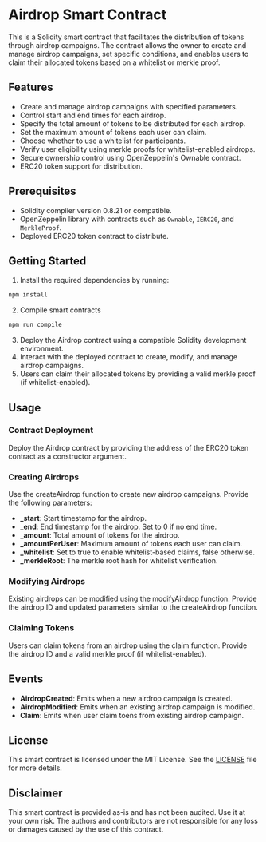 # Airdrop Smart Contract

This is a Solidity smart contract that facilitates the distribution of tokens through airdrop campaigns. The contract allows the owner to create and manage airdrop campaigns, set specific conditions, and enables users to claim their allocated tokens based on a whitelist or merkle proof.

## Features

- Create and manage airdrop campaigns with specified parameters.
- Control start and end times for each airdrop.
- Specify the total amount of tokens to be distributed for each airdrop.
- Set the maximum amount of tokens each user can claim.
- Choose whether to use a whitelist for participants.
- Verify user eligibility using merkle proofs for whitelist-enabled airdrops.
- Secure ownership control using OpenZeppelin's Ownable contract.
- ERC20 token support for distribution.

## Prerequisites

- Solidity compiler version 0.8.21 or compatible.
- OpenZeppelin library with contracts such as `Ownable`, `IERC20`, and `MerkleProof`.
- Deployed ERC20 token contract to distribute.

## Getting Started

1. Install the required dependencies by running:

```bash
npm install
```
2. Compile smart contracts

```bash
npm run compile
```

3. Deploy the Airdrop contract using a compatible Solidity development environment.
4. Interact with the deployed contract to create, modify, and manage airdrop campaigns.
5. Users can claim their allocated tokens by providing a valid merkle proof (if whitelist-enabled).

## Usage
### Contract Deployment
Deploy the Airdrop contract by providing the address of the ERC20 token contract as a constructor argument.

### Creating Airdrops
Use the createAirdrop function to create new airdrop campaigns. Provide the following parameters:

- **_start**: Start timestamp for the airdrop.
- **_end**: End timestamp for the airdrop. Set to 0 if no end time.
- **_amount**: Total amount of tokens for the airdrop.
- **_amountPerUser**: Maximum amount of tokens each user can claim.
- **_whitelist**: Set to true to enable whitelist-based claims, false otherwise.
- **_merkleRoot**: The merkle root hash for whitelist verification.

### Modifying Airdrops
Existing airdrops can be modified using the modifyAirdrop function. Provide the airdrop ID and updated parameters similar to the createAirdrop function.

### Claiming Tokens
Users can claim tokens from an airdrop using the claim function. Provide the airdrop ID and a valid merkle proof (if whitelist-enabled).

## Events
- **AirdropCreated**: Emits when a new airdrop campaign is created.
- **AirdropModified**: Emits when an existing airdrop campaign is modified.
- **Claim**: Emits when user claim toens from existing airdrop campaign.

## License
This smart contract is licensed under the MIT License. See the [LICENSE](LICENSE) file for more details.

## Disclaimer
This smart contract is provided as-is and has not been audited. Use it at your own risk. The authors and contributors are not responsible for any loss or damages caused by the use of this contract.